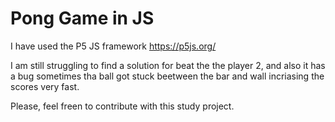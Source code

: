 # Pong Game in JS

I have used the P5 JS framework https://p5js.org/

I am still struggling to find a solution for beat the the player 2, and also it has a bug sometimes tha ball got stuck beetween the bar and wall incriasing the scores very fast.

Please, feel freen to contribute with this study project.
